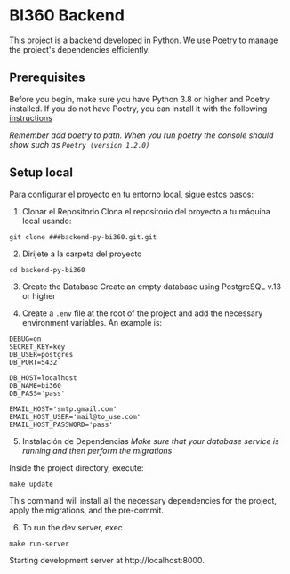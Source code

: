 # BI360 Backend

This project is a backend developed in Python. We use Poetry to manage the project's dependencies efficiently.

## Prerequisites

Before you begin, make sure you have Python 3.8 or higher and Poetry installed. If you do not have Poetry, you can install it with the following [instructions](https://python-poetry.org/docs/#installing-with-the-official-installer)

_Remember add poetry to path. When you run poetry the console should show such as `Poetry (version 1.2.0)`_

## Setup local

Para configurar el proyecto en tu entorno local, sigue estos pasos:

1. Clonar el Repositorio
   Clona el repositorio del proyecto a tu máquina local usando:

```
git clone ###backend-py-bi360.git.git
```

2. Dirijete a la carpeta del proyecto

```
cd backend-py-bi360
```

3. Create the Database
   Create an empty database using PostgreSQL v.13 or higher

4. Create a `.env` file at the root of the project and add the necessary environment variables. An example is:

```
DEBUG=on
SECRET_KEY=key
DB_USER=postgres
DB_PORT=5432

DB_HOST=localhost
DB_NAME=bi360
DB_PASS='pass'

EMAIL_HOST='smtp.gmail.com'
EMAIL_HOST_USER='mail@to_use.com'
EMAIL_HOST_PASSWORD='pass'
```

5. Instalación de Dependencias
   _Make sure that your database service is running and then perform the migrations_

Inside the project directory, execute:

```
make update
```

This command will install all the necessary dependencies for the project, apply the migrations, and the pre-commit.

6. To run the dev server, exec

```
make run-server
```

Starting development server at http://localhost:8000.
